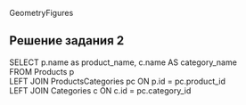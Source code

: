 GeometryFigures

## Решение задания 2
SELECT p.name as product_name, c.name AS category_name <br/>
FROM Products p <br/>
LEFT JOIN ProductsCategories pc ON p.id = pc.product_id <br/>
LEFT JOIN Categories c ON c.id = pc.category_id <br/>
